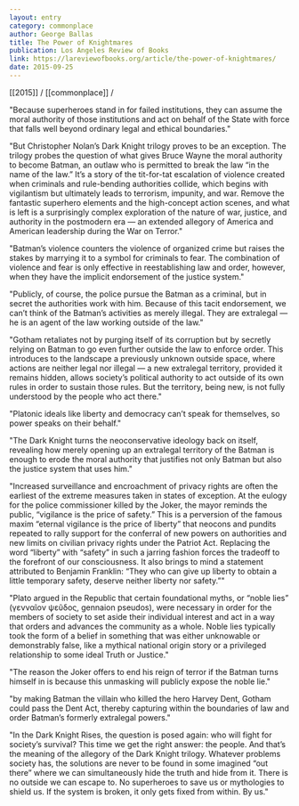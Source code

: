 ```yaml
---
layout: entry
category: commonplace
author: George Ballas
title: The Power of Knightmares
publication: Los Angeles Review of Books
link: https://lareviewofbooks.org/article/the-power-of-knightmares/
date: 2015-09-25
---
```


[[2015]] / [[commonplace]] / 

"Because superheroes stand in for failed institutions, they can assume the moral authority of those institutions and act on behalf of the State with force that falls well beyond ordinary legal and ethical boundaries."

"But Christopher Nolan’s Dark Knight trilogy proves to be an exception. The trilogy probes the question of what gives Bruce Wayne the moral authority to become Batman, an outlaw who is permitted to break the law “in the name of the law.” It’s a story of the tit-for-tat escalation of violence created when criminals and rule-bending authorities collide, which begins with vigilantism but ultimately leads to terrorism, impunity, and war. Remove the fantastic superhero elements and the high-concept action scenes, and what is left is a surprisingly complex exploration of the nature of war, justice, and authority in the postmodern era — an extended allegory of America and American leadership during the War on Terror."

"Batman’s violence counters the violence of organized crime but raises the stakes by marrying it to a symbol for criminals to fear. The combination of violence and fear is only effective in reestablishing law and order, however, when they have the implicit endorsement of the justice system."

"Publicly, of course, the police pursue the Batman as a criminal, but in secret the authorities work with him. Because of this tacit endorsement, we can’t think of the Batman’s activities as merely illegal. They are extralegal — he is an agent of the law working outside of the law."

"Gotham retaliates not by purging itself of its corruption but by secretly relying on Batman to go even further outside the law to enforce order. This introduces to the landscape a previously unknown outside space, where actions are neither legal nor illegal — a new extralegal territory, provided it remains hidden, allows society’s political authority to act outside of its own rules in order to sustain those rules. But the territory, being new, is not fully understood by the people who act there."

"Platonic ideals like liberty and democracy can’t speak for themselves, so power speaks on their behalf."

"The Dark Knight turns the neoconservative ideology back on itself, revealing how merely opening up an extralegal territory of the Batman is enough to erode the moral authority that justifies not only Batman but also the justice system that uses him."

"Increased surveillance and encroachment of privacy rights are often the earliest of the extreme measures taken in states of exception. At the eulogy for the police commissioner killed by the Joker, the mayor reminds the public, “vigilance is the price of safety.” This is a perversion of the famous maxim “eternal vigilance is the price of liberty” that neocons and pundits repeated to rally support for the conferral of new powers on authorities and new limits on civilian privacy rights under the Patriot Act. Replacing the word “liberty” with “safety” in such a jarring fashion forces the tradeoff to the forefront of our consciousness. It also brings to mind a statement attributed to Benjamin Franklin: “They who can give up liberty to obtain a little temporary safety, deserve neither liberty nor safety.”"

"Plato argued in the Republic that certain foundational myths, or “noble lies” (γενναῖον ψεῦδος, gennaion pseudos), were necessary in order for the members of society to set aside their individual interest and act in a way that orders and advances the community as a whole. Noble lies typically took the form of a belief in something that was either unknowable or demonstrably false, like a mythical national origin story or a privileged relationship to some ideal Truth or Justice."

"The reason the Joker offers to end his reign of terror if the Batman turns himself in is because this unmasking will publicly expose the noble lie."

"by making Batman the villain who killed the hero Harvey Dent, Gotham could pass the Dent Act, thereby capturing within the boundaries of law and order Batman’s formerly extralegal powers."

"In the Dark Knight Rises, the question is posed again: who will fight for society’s survival? This time we get the right answer: the people. And that’s the meaning of the allegory of the Dark Knight trilogy. Whatever problems society has, the solutions are never to be found in some imagined “out there” where we can simultaneously hide the truth and hide from it. There is no outside we can escape to. No superheroes to save us or mythologies to shield us. If the system is broken, it only gets fixed from within. By us."
